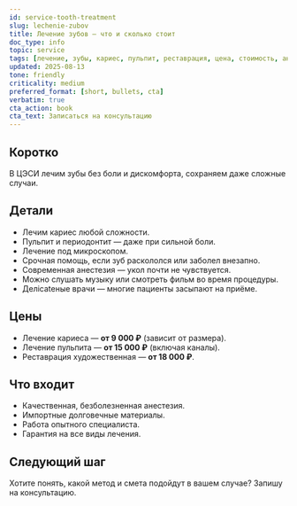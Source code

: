 ```yaml
---
id: service-tooth-treatment
slug: lechenie-zubov
title: Лечение зубов — что и сколько стоит
doc_type: info
topic: service
tags: [лечение, зубы, кариес, пульпит, реставрация, цена, стоимость, анестезия]
updated: 2025-08-13
tone: friendly
criticality: medium
preferred_format: [short, bullets, cta]
verbatim: true
cta_action: book
cta_text: Записаться на консультацию
---
```


## Коротко
В ЦЭСИ лечим зубы без боли и дискомфорта, сохраняем даже сложные случаи.

## Детали
- Лечим кариес любой сложности.
- Пульпит и периодонтит — даже при сильной боли.
- Лечение под микроскопом.
- Срочная помощь, если зуб раскололся или заболел внезапно.
- Современная анестезия — укол почти не чувствуется.
- Можно слушать музыку или смотреть фильм во время процедуры.
- Делicateные врачи — многие пациенты засыпают на приёме.

## Цены
- Лечение кариеса — **от 9 000 ₽** (зависит от размера).
- Лечение пульпита — **от 15 000 ₽** (включая каналы).
- Реставрация художественная — **от 18 000 ₽**.

## Что входит
- Качественная, безболезненная анестезия.
- Импортные долговечные материалы.
- Работа опытного специалиста.
- Гарантия на все виды лечения.

## Следующий шаг
Хотите понять, какой метод и смета подойдут в вашем случае? Запишу на консультацию.
